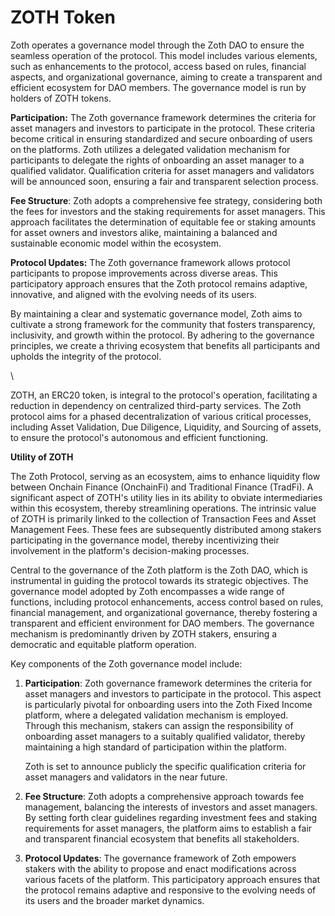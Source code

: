 # ZOTH Token

Zoth operates a governance model through the Zoth DAO to ensure the seamless operation of the protocol. This model includes various elements, such as enhancements to the protocol, access based on rules, financial aspects, and organizational governance, aiming to create a transparent and efficient ecosystem for DAO members. The governance model is run by holders of ZOTH tokens.

**Participation:** The Zoth governance framework determines the criteria for asset managers and investors to participate in the protocol. These criteria become critical in ensuring standardized and secure onboarding of users on the platforms. Zoth utilizes a delegated validation mechanism for participants to delegate the rights of onboarding an asset manager to a qualified validator. Qualification criteria for asset managers and validators will be announced soon, ensuring a fair and transparent selection process.

**Fee Structure**: Zoth adopts a comprehensive fee strategy, considering both the fees for investors and the staking requirements for asset managers. This approach facilitates the determination of equitable fee or staking amounts for asset owners and investors alike, maintaining a balanced and sustainable economic model within the ecosystem.

**Protocol Updates:** The Zoth governance framework allows protocol participants to propose improvements across diverse areas. This participatory approach ensures that the Zoth protocol remains adaptive, innovative, and aligned with the evolving needs of its users.

By maintaining a clear and systematic governance model, Zoth aims to cultivate a strong framework for the community that fosters transparency, inclusivity, and growth within the protocol. By adhering to the governance principles, we create a thriving ecosystem that benefits all participants and upholds the integrity of the protocol.

\


ZOTH, an ERC20 token, is integral to the protocol's operation, facilitating a reduction in dependency on centralized third-party services. The Zoth protocol aims for a phased decentralization of various critical processes, including Asset Validation, Due Diligence, Liquidity, and Sourcing of assets, to ensure the protocol's autonomous and efficient functioning.

**Utility of ZOTH**

The Zoth Protocol, serving as an ecosystem, aims to enhance liquidity flow between Onchain Finance (OnchainFi) and Traditional Finance (TradFi). A significant aspect of ZOTH's utility lies in its ability to obviate intermediaries within this ecosystem, thereby streamlining operations. The intrinsic value of ZOTH is primarily linked to the collection of Transaction Fees and Asset Management Fees. These fees are subsequently distributed among stakers participating in the governance model, thereby incentivizing their involvement in the platform's decision-making processes.

Central to the governance of the Zoth platform is the Zoth DAO, which is instrumental in guiding the protocol towards its strategic objectives. The governance model adopted by Zoth encompasses a wide range of functions, including protocol enhancements, access control based on rules, financial management, and organizational governance, thereby fostering a transparent and efficient environment for DAO members. The governance mechanism is predominantly driven by ZOTH stakers, ensuring a democratic and equitable platform operation.

Key components of the Zoth governance model include:

1.  **Participation**: Zoth governance framework determines the criteria for asset managers and investors to participate in the protocol. This aspect is particularly pivotal for onboarding users into the Zoth Fixed Income platform, where a delegated validation mechanism is employed. Through this mechanism, stakers can assign the responsibility of onboarding asset managers to a suitably qualified validator, thereby maintaining a high standard of participation within the platform.&#x20;

    Zoth is set to announce publicly the specific qualification criteria for asset managers and validators in the near future.
2. **Fee Structure**: Zoth adopts a comprehensive approach towards fee management, balancing the interests of investors and asset managers. By setting forth clear guidelines regarding investment fees and staking requirements for asset managers, the platform aims to establish a fair and transparent financial ecosystem that benefits all stakeholders.
3. **Protocol Updates**: The governance framework of Zoth empowers stakers with the ability to propose and enact modifications across various facets of the platform. This participatory approach ensures that the protocol remains adaptive and responsive to the evolving needs of its users and the broader market dynamics.
